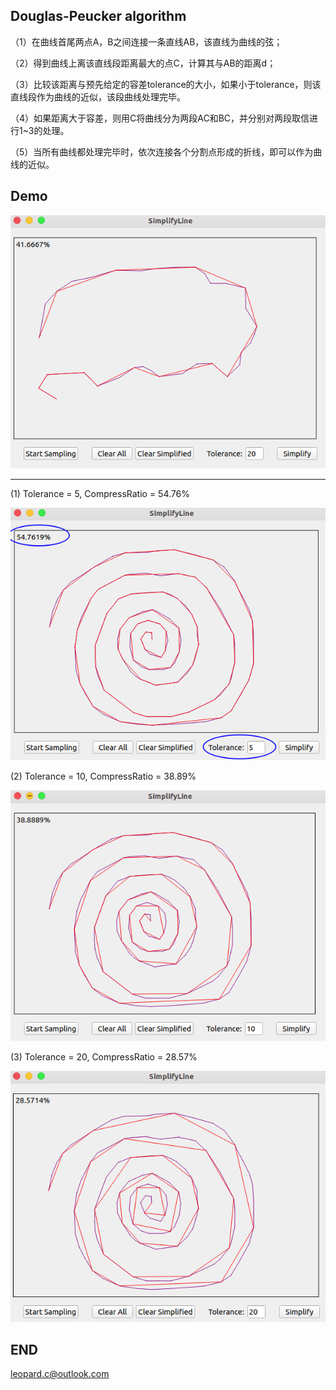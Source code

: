 ## Douglas-Peucker algorithm

（1）在曲线首尾两点A，B之间连接一条直线AB，该直线为曲线的弦；

（2）得到曲线上离该直线段距离最大的点C，计算其与AB的距离d；

（3）比较该距离与预先给定的容差tolerance的大小，如果小于tolerance，则该直线段作为曲线的近似，该段曲线处理完毕。

（4）如果距离大于容差，则用C将曲线分为两段AC和BC，并分别对两段取信进行1~3的处理。

（5）当所有曲线都处理完毕时，依次连接各个分割点形成的折线，即可以作为曲线的近似。

## Demo

![001](assets/README/001.png)

---

(1) Tolerance = 5, CompressRatio = 54.76%

![002](assets/README/002.png)

(2) Tolerance = 10, CompressRatio = 38.89%

![003](assets/README/003.png)

(3) Tolerance = 20, CompressRatio = 28.57%

![004](assets/README/004.png)

## END

<leopard.c@outlook.com>

